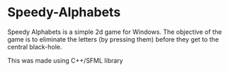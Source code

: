 # Speedy-Alphabets
Speedy Alphabets is a simple 2d game for Windows. The objective of the game is to eliminate the letters (by pressing them) before they get to the central black-hole.

This was made using C++/SFML library